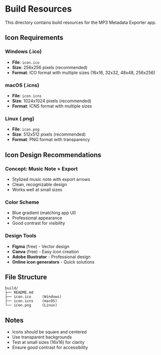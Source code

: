 # Build Resources

This directory contains build resources for the MP3 Metadata Exporter app.

## Icon Requirements

### Windows (.ico)
- **File**: `icon.ico`
- **Size**: 256x256 pixels (recommended)
- **Format**: ICO format with multiple sizes (16x16, 32x32, 48x48, 256x256)

### macOS (.icns)
- **File**: `icon.icns`
- **Size**: 1024x1024 pixels (recommended)
- **Format**: ICNS format with multiple sizes

### Linux (.png)
- **File**: `icon.png`
- **Size**: 512x512 pixels (recommended)
- **Format**: PNG format with transparency

## Icon Design Recommendations

### Concept: Music Note + Export
- Stylized music note with export arrows
- Clean, recognizable design
- Works well at small sizes

### Color Scheme
- Blue gradient (matching app UI)
- Professional appearance
- Good contrast for visibility

### Design Tools
- **Figma** (free) - Vector design
- **Canva** (free) - Easy icon creation
- **Adobe Illustrator** - Professional design
- **Online icon generators** - Quick solutions

## File Structure
```
build/
├── README.md
├── icon.ico     (Windows)
├── icon.icns    (macOS)
└── icon.png     (Linux)
```

## Notes
- Icons should be square and centered
- Use transparent backgrounds
- Test at small sizes (16x16) for clarity
- Ensure good contrast for accessibility 